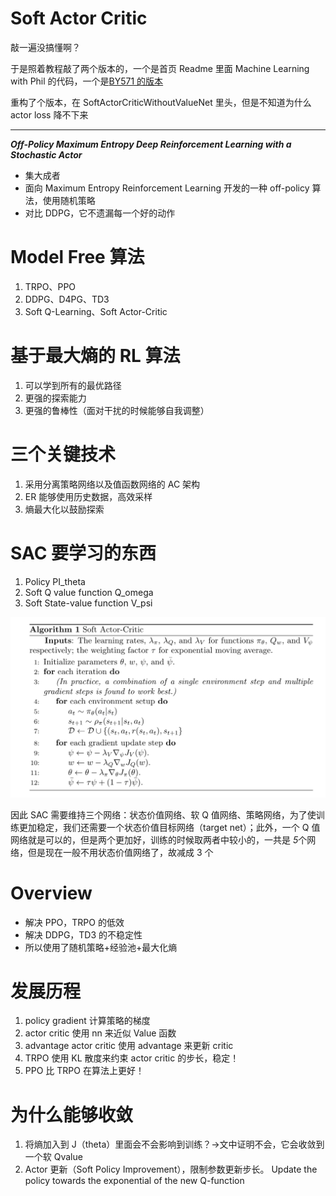 # Soft Actor Critic

敲一遍没搞懂啊？

于是照着教程敲了两个版本的，一个是首页 Readme 里面 Machine Learning with Phil 的代码，一个是[BY571 的版本](https://github.com/BY571/Soft-Actor-Critic-and-Extensions)

重构了个版本，在 SoftActorCriticWithoutValueNet 里头，但是不知道为什么 actor loss 降不下来

---

**_Off-Policy Maximum Entropy Deep Reinforcement Learning with a Stochastic Actor_**

- 集大成者
- 面向 Maximum Entropy Reinforcement Learning 开发的一种 off-policy 算法，使用随机策略
- 对比 DDPG，它不遗漏每一个好的动作

# Model Free 算法

1. TRPO、PPO
2. DDPG、D4PG、TD3
3. Soft Q-Learning、Soft Actor-Critic

# 基于最大熵的 RL 算法

1. 可以学到所有的最优路径
2. 更强的探索能力
3. 更强的鲁棒性（面对干扰的时候能够自我调整）

# 三个关键技术

1. 采用分离策略网络以及值函数网络的 AC 架构
2. ER 能够使用历史数据，高效采样
3. 熵最大化以鼓励探索

# SAC 要学习的东西

1. Policy PI_theta
2. Soft Q value function Q_omega
3. Soft State-value function V_psi

![](./SAC_algo.png)<br>

因此 SAC 需要维持三个网络：状态价值网络、软 Q 值网络、策略网络，为了使训练更加稳定，我们还需要一个状态价值目标网络（target net）；此外，一个 Q 值网络就是可以的，但是两个更加好，训练的时候取两者中较小的，一共是 *5*个网络，但是现在一般不用状态价值网络了，故减成 3 个

# Overview

- 解决 PPO，TRPO 的低效
- 解决 DDPG，TD3 的不稳定性
- 所以使用了随机策略+经验池+最大化熵

# 发展历程

1. policy gradient 计算策略的梯度
2. actor critic 使用 nn 来近似 Value 函数
3. advantage actor critic 使用 advantage 来更新 critic
4. TRPO 使用 KL 散度来约束 actor critic 的步长，稳定！
5. PPO 比 TRPO 在算法上更好！

# 为什么能够收敛

1. 将熵加入到 J（theta）里面会不会影响到训练？->文中证明不会，它会收敛到一个软 Qvalue
2. Actor 更新（Soft Policy Improvement），限制参数更新步长。 Update the policy towards the exponential of the new Q-function
